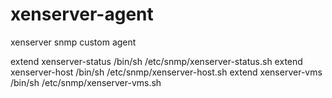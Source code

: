 # xenserver-agent
xenserver snmp custom agent

extend xenserver-status /bin/sh /etc/snmp/xenserver-status.sh
extend xenserver-host /bin/sh /etc/snmp/xenserver-host.sh
extend xenserver-vms /bin/sh /etc/snmp/xenserver-vms.sh
